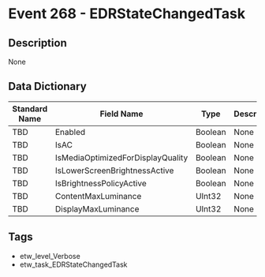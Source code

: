 # Event 268 - EDRStateChangedTask

## Description
None

## Data Dictionary
|Standard Name|Field Name|Type|Description|Sample Value|
|---|---|---|---|---|
|TBD|Enabled|Boolean|None|`None`|
|TBD|IsAC|Boolean|None|`None`|
|TBD|IsMediaOptimizedForDisplayQuality|Boolean|None|`None`|
|TBD|IsLowerScreenBrightnessActive|Boolean|None|`None`|
|TBD|IsBrightnessPolicyActive|Boolean|None|`None`|
|TBD|ContentMaxLuminance|UInt32|None|`None`|
|TBD|DisplayMaxLuminance|UInt32|None|`None`|

## Tags
* etw_level_Verbose
* etw_task_EDRStateChangedTask